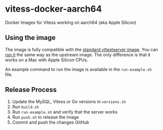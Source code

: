 # vitess-docker-aarch64
Docker Images for Vitess working on aarch64 (aka Apple Silicon)

## Using the image

The image is fully compatible with the [standard vttestserver image](https://vitess.io/docs/16.0/get-started/vttestserver-docker-image/). You can [run it](https://vitess.io/docs/16.0/get-started/vttestserver-docker-image/#run-the-docker-image) the same way as the upstream image. The only difference is that it works on a Mac with Apple Silicon CPUs.

An example command to run the image is available in the `run-example.sh` file.

## Release Process

1. Update the MySQL, Vitess or Go versions in `versions.sh`
2. Run `build.sh`
3. Run `run-example.sh` and verify that the server works
4. Run `push.sh` to release the image
5. Commit and push the changes GitHub
